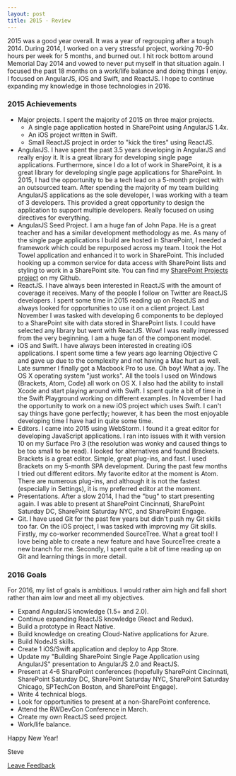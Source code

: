 ```yaml
---
layout: post
title: 2015 - Review
---
```


2015 was a good year overall. It was a year of regrouping after a tough 2014. During 2014, I worked on a very stressful project, working 70-90 hours per week for 5 months, and burned out. I hit rock bottom around Memorial Day 2014 and vowed to never put myself in that situation again. I focused the past 18 months on a work/life balance and doing things I enjoy. I focused on AngularJS, iOS and Swift, and ReactJS. I hope to continue expanding my knowledge in those technologies in 2016.

### 2015 Achievements

+ Major projects. I spent the majority of 2015 on three major projects.
  - A single page application hosted in SharePoint using AngularJS 1.4x.
  - An iOS project written in Swift.
  - Small ReactJS project in order to "kick the tires" using ReactJS.
+ AngularJS. I have spent the past 3.5 years developing in AngularJS and really enjoy it. It is a great library for developing single page applications. Furthermore, since I do a lot of work in SharePoint, it is a great library for developing single page applications for SharePoint. In 2015, I had the opportunity to be a tech lead on a 5-month project with an outsourced team. After spending the majority of my team building AngularJS applications as the sole developer, I was working with a team of 3 developers. This provided a great opportunity to design the application to support multiple developers. Really focused on using directives for everything.
+ AngularJS Seed Project. I am a huge fan of John Papa. He is a great teacher and has a similar development methodology as me. As many of the single page applications I build are hosted in SharePoint, I needed a framework which could be repurposed across my team. I took the Hot Towel application and enhanced it to work in SharePoint. This included hooking up a common service for data access with SharePoint lists and styling to work in a SharePoint site. You can find my [SharePoint Projects project](https://github.com/spietrek/SharePoint.Projects) on my Github.
+ ReactJS. I have always been interested in ReactJS with the amount of coverage it receives. Many of the people I follow on Twitter are ReactJS developers. I spent some time in 2015 reading up on ReactJS and always looked for opportunities to use it on a client project. Last November I was tasked with developing 6 components to be deployed to a SharePoint site with data stored in SharePoint lists. I could have selected any library but went with ReactJS. Wow! I was really impressed from the very beginning. I am a huge fan of the component model.
+ iOS and Swift. I have always been interested in creating iOS applications. I spent some time a few years ago learning Objective C and gave up due to the complexity and not having a Mac hurt as well. Late summer I finally got a Macbook Pro to use. Oh boy! What a joy. The OS X operating system "just works". All the tools I used on Windows (Brackets, Atom, Code) all work on OS X. I also had the ability to install Xcode and start playing around with Swift. I spent quite a bit of time in the Swift Playground working on different examples. In November I had the opportunity to work on a new iOS project which uses Swift. I can't say things have gone perfectly; however, it has been the most enjoyable developing time I have had in quite some time.
+ Editors. I came into 2015 using WebStorm. I found it a great editor for developing JavaScript applications. I ran into issues with it with version 10 on my Surface Pro 3 (the resolution was wonky and caused things to be too small to be read). I looked for alternatives and found Brackets. Brackets is a great editor. Simple, great plug-ins, and fast. I used Brackets on my 5-month SPA development. During the past few months I tried out different editors. My favorite editor at the moment is Atom. There are numerous plug-ins, and although it is not the fastest (especially in Settings), it is my preferred editor at the moment.
+ Presentations. After a slow 2014, I had the "bug" to start presenting again. I was able to present at SharePoint Cincinnati, SharePoint Saturday DC, SharePoint Saturday NYC, and SharePoint Engage.
+ Git. I have used Git for the past few years but didn't push my Git skills too far. On the iOS project, I was tasked with improving my Git skills. Firstly, my co-worker recommended SourceTree. What a great tool! I love being able to create a new feature and have SourceTree create a new branch for me. Secondly, I spent quite a bit of time reading up on Git and learning things in more detail.

### 2016 Goals

For 2016, my list of goals is ambitious. I would rather aim high and fall short rather than aim low and meet all my objectives.

+ Expand AngularJS knowledge (1.5+ and 2.0).
+ Continue expanding ReactJS knowledge (React and Redux).
+ Build a prototype in React Native.
+ Build knowledge on creating Cloud-Native applications for Azure.
+ Build NodeJS skills.
+ Create 1 iOS/Swift application and deploy to App Store.
+ Update my "Building SharePoint Single Page Application using AngularJS" presentation to AngularJS 2.0 and ReactJS.
+ Present at 4-6 SharePoint conferences (hopefully SharePoint Cincinnati, SharePoint Saturday DC, SharePoint Saturday NYC, SharePoint Saturday Chicago, SPTechCon Boston, and SharePoint Engage).
+ Write 4 technical blogs.
+ Look for opportunities to present at a non-SharePoint conference.
+ Attend the RWDevCon Conference in March.
+ Create my own ReactJS seed project.
+ Work/life balance.

Happy New Year!

Steve

[Leave Feedback](https://github.com/spietrek/Feedback/issues/new)
